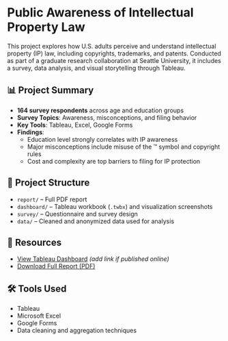# Public Awareness of Intellectual Property Law

This project explores how U.S. adults perceive and understand intellectual property (IP) law, including copyrights, trademarks, and patents. Conducted as part of a graduate research collaboration at Seattle University, it includes a survey, data analysis, and visual storytelling through Tableau.

## 📊 Project Summary

- **164 survey respondents** across age and education groups
- **Survey Topics**: Awareness, misconceptions, and filing behavior
- **Key Tools**: Tableau, Excel, Google Forms
- **Findings**:
  - Education level strongly correlates with IP awareness
  - Major misconceptions include misuse of the ™ symbol and copyright rules
  - Cost and complexity are top barriers to filing for IP protection

## 📁 Project Structure

- `report/` – Full PDF report
- `dashboard/` – Tableau workbook (`.twbx`) and visualization screenshots
- `survey/` – Questionnaire and survey design
- `data/` – Cleaned and anonymized data used for analysis

## 🔗 Resources

- [View Tableau Dashboard](#) *(add link if published online)*
- [Download Full Report (PDF)](report/IP_Awareness_Report.pdf)

## 🛠 Tools Used

- Tableau
- Microsoft Excel
- Google Forms
- Data cleaning and aggregation techniques
